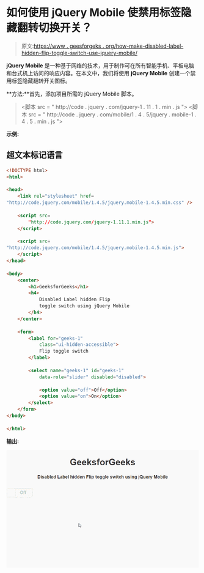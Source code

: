 # 如何使用 jQuery Mobile 使禁用标签隐藏翻转切换开关？

> 原文:[https://www . geesforgeks . org/how-make-disabled-label-hidden-flip-toggle-switch-use-jquery-mobile/](https://www.geeksforgeeks.org/how-to-make-disabled-label-hidden-flip-toggle-switch-using-jquery-mobile/)

**jQuery Mobile** 是一种基于网络的技术，用于制作可在所有智能手机、平板电脑和台式机上访问的响应内容。在本文中，我们将使用 **jQuery Mobile** 创建一个禁用标签隐藏翻转开关图标。

**方法:**首先，添加项目所需的 jQuery Mobile 脚本。

> <link rel="”stylesheet”" href="”http://code.jquery.com/mobile/1.4.5/jquery.mobile-1.4.5.min.css”/">
> <脚本 src = " http://code . jquery . com/jquery-1 . 11 . 1 . min . js "></脚本>
> <脚本 src = " http://code . jquery . com/mobile/1 . 4 . 5/jquery . mobile-1 . 4 . 5 . min . js "></脚本>

**示例:**

## 超文本标记语言

```html
<!DOCTYPE html>
<html>

<head>
    <link rel="stylesheet" href=
"http://code.jquery.com/mobile/1.4.5/jquery.mobile-1.4.5.min.css" />

    <script src=
        "http://code.jquery.com/jquery-1.11.1.min.js">
    </script>

    <script src=
"http://code.jquery.com/mobile/1.4.5/jquery.mobile-1.4.5.min.js">
    </script>
</head>

<body>
    <center>
        <h1>GeeksforGeeks</h1>
        <h4>
            Disabled Label hidden Flip
            toggle switch using jQuery Mobile
        </h4>
    </center>

    <form>
        <label for="geeks-1" 
            class="ui-hidden-accessible">
            Flip toggle switch
        </label>

        <select name="geeks-1" id="geeks-1" 
            data-role="slider" disabled="disabled">

            <option value="off">Off</option>
            <option value="on">On</option>
        </select>
    </form>
</body>

</html>
```

**输出:**

![](img/e99672a46fa679c1549292b967028616.png)